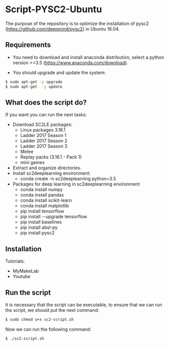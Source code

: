 # Script-PYSC2-Ubuntu
The purpose of the repository is to optimize the installation of pysc2 (https://github.com/deepmind/pysc2) in Ubuntu 16.04.

## Requirements
  - You need to download and install anaconda distribution, select a python version >=3.5 (https://www.anaconda.com/download).

  - You should upgrade and update the system:
  ```sh
  $ sudo apt-get -y upgrade
  $ sudo apt-get  -y update
  ```

## What does the script do?
If you want you can run the next tasks:
 - Download SC2LE packages:
    - Linux packages 3.16.1
    - Ladder 2017 Season 1
    - Ladder 2017 Season 2
    - Ladder 2017 Season 3
    - Melee
    - Replay packs (3.16.1 - Pack 1)
    - mini games
 - Extract and organize directories.
 - Install sc2deeplearning environment:
    - conda create -n sc2deeplearning python=3.5
 - Packages for deep learning in sc2deeplearning environment
    - conda install numpy
    - conda install pandas
    - conda install scikit-learn
    - conda install matplotlib
    - pip install tensorflow
    - pip install --upgrade tensorflow
    - pip install baselines
    - pip install absl-py
    - pip install pysc2

## Installation
Tutorials: 
   - MyMakeLab
   - Youtube

## Run the script
It is necessary that the script can be executable, to ensure that we can run the script, we should put the next command:
```sh
$ sudo chmod u+x sc2-script.sh
```
Now we can run the following command:
```sh
$ ./sc2-script.sh
```
